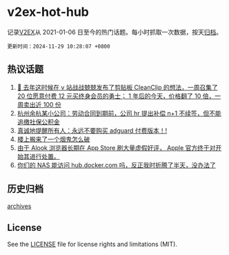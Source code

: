 # v2ex-hot-hub

 记录[V2EX](https://www.v2ex.com/)从 2021-01-06 日至今的热门话题。每小时抓取一次数据，按天[归档](archives)。

`更新时间：2024-11-29 10:28:07 +0800`

## 热议话题

1. [🎁 去年这时候在 v 站战战兢兢发布了剪贴板 CleanClip 的想法，一周召集了 20 位愿意付费 12 元买终身会员的勇士； 1 年后的今天，价格翻了 10 倍，一周卖出近 100 份](https://www.v2ex.com/t/1093430)
1. [杭州余杭某小公司：劳动合同到期前，公司 hr 提出补偿 n+1 不续签，但不能追缴社保公积金](https://www.v2ex.com/t/1093326)
1. [真诚地提醒所有人：永远不要购买 adguard 付费版本！!](https://www.v2ex.com/t/1093315)
1. [楼上搬来了一个烟鬼怎么破](https://www.v2ex.com/t/1093353)
1. [由于 Alook 浏览器长期在 App Store 刷大量虚假好评， Apple 官方终于对开始其进行处置。](https://www.v2ex.com/t/1093371)
1. [你们的 NAS 能访问 hub.docker.com 吗，反正我时折腾了半天，没办法了](https://www.v2ex.com/t/1093303)

## 历史归档

[archives](archives)

## License

See the [LICENSE](LICENSE) file for license rights and limitations (MIT).
